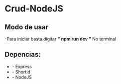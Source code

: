 # Crud-NodeJS
  <h2>Modo de usar</h2>
  <p>-Para iniciar basta digitar <b>" npm run dev "</b> No terminal<p>
	<h2>Depencias:</h2>
	<ul>
		<li> - Express
		<li> - Shortid
		<li> - NodeJS
</ul>
